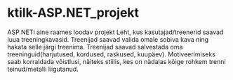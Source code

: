 # ktilk-ASP.NET_projekt
ASP.NETi aine raames loodav projekt
Leht, kus kasutajad/treenerid saavad luua treeningkavasid. Treenijad saavad valida omale sobiva kava ning hakata selle järgi treenima.
Treenijad saavad salvestada oma treeninguid(harjutused, kordused, raskused, kuupäev).
Motiveerimiseks saab korraldada võistlusi, näiteks stiilis, kes on nädalas kõige rohkem trenni teinud/metalli liigutanud.
